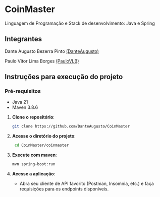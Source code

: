 # CoinMaster

Linguagem de Programação e Stack de desenvolvimento: Java e Spring

## Integrantes

Dante Augusto Bezerra Pinto [(DanteAugusto)](https://github.com/DanteAugusto)

Paulo Vitor Lima Borges [(PauloVLB)](https://github.com/PauloVLB)

## Instruções para execução do projeto

### Pré-requisitos
- Java 21
- Maven 3.8.6

1. **Clone o repositório**:
   ```bash
   git clone https://github.com/DanteAugusto/CoinMaster
   ```
2. **Acesse o diretório do projeto**:
   ```bash
    cd CoinMaster/coinmaster
    ```
3. **Execute com maven**:
    ```bash
    mvn spring-boot:run
    ```

4. **Acesse a aplicação**:
    - Abra seu cliente de API favorito (Postman, Insomnia, etc.) e faça requisições para os endpoints disponíveis.